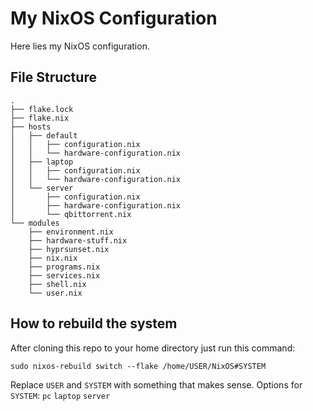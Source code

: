 # My NixOS Configuration

Here lies my NixOS configuration.

## File Structure

```shell
.
├── flake.lock
├── flake.nix
├── hosts
│   ├── default
│   │   ├── configuration.nix
│   │   └── hardware-configuration.nix
│   ├── laptop
│   │   ├── configuration.nix
│   │   └── hardware-configuration.nix
│   └── server
│       ├── configuration.nix
│       ├── hardware-configuration.nix
│       └── qbittorrent.nix
└── modules
    ├── environment.nix
    ├── hardware-stuff.nix
    ├── hyprsunset.nix
    ├── nix.nix
    ├── programs.nix
    ├── services.nix
    ├── shell.nix
    └── user.nix
```

## How to rebuild the system

After cloning this repo to your home directory just run this command:
```shell
sudo nixos-rebuild switch --flake /home/USER/NixOS#SYSTEM
```
Replace `USER` and `SYSTEM` with something that makes sense.
Options for `SYSTEM`: `pc` `laptop` `server`

